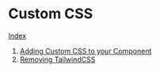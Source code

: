# Custom CSS

[Index](../index.md)

1. [Adding Custom CSS to your Component](./Component.md)
2. [Removing TailwindCSS](./RemovingTailwind.md)